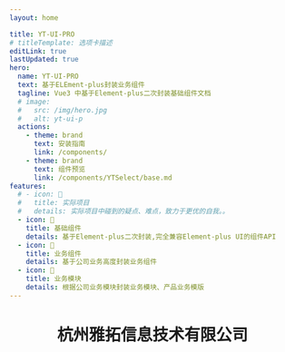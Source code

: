 ```yaml
---
layout: home

title: YT-UI-PRO
# titleTemplate: 选项卡描述
editLink: true
lastUpdated: true
hero:
  name: YT-UI-PRO
  text: 基于ELEment-plus封装业务组件
  tagline: Vue3 中基于Element-plus二次封装基础组件文档
  # image:
  #   src: /img/hero.jpg
  #   alt: yt-ui-p
  actions:
    - theme: brand
      text: 安装指南
      link: /components/
    - theme: brand
      text: 组件预览
      link: /components/YTSelect/base.md
features:
  # - icon: 🔨
  #   title: 实际项目
  #   details: 实际项目中碰到的疑点、难点，致力于更优的自我。。
  - icon: 🧩
    title: 基础组件
    details: 基于Element-plus二次封装,完全兼容Element-plus UI的组件API
  - icon: 🧩
    title: 业务组件
    details: 基于公司业务高度封装业务组件
  - icon: 🧩
    title: 业务模块
    details: 根据公司业务模块封装业务模块、产品业务模版
---
```


<!-- <p style="display: flex;
    justify-content: center;
    align-items: center;
    margin-top: 10px;">
    copyright:ddd
</p> -->
<h1 style="text-align: center;">杭州雅拓信息技术有限公司</h1>

